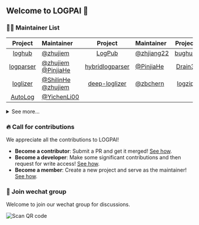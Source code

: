 
## Welcome to LOGPAI 👋

### 👩‍💻 Maintainer List

| Project | Maintainer | Project | Maintainer | Project | Maintainer | 
|:------:|:--------| :------:|:--------| :------:|:--------|
| [loghub](https://github.com/logpai/loghub)  | [@zhujiem](https://github.com/zhujiem)  | [LogPub](https://github.com/logpai/LogPub)  | [@zhjiang22](https://github.com/zhjiang22) | [bughub](https://github.com/logpai/bughub) | [@zhujiem](https://github.com/zhujiem)   | 
| [logparser](https://github.com/logpai/logparser) | [@zhujiem](https://github.com/zhujiem) [@PinjiaHe](https://github.com/PinjiaHe) | [hybridlogparser](https://github.com/logpai/hybridlogparser)  | [@PinjiaHe](https://github.com/PinjiaHe) |  [Drain3](https://github.com/logpai/Drain3)  | [@davidohana](https://github.com/davidohana) |
| [loglizer](https://github.com/logpai/loglizer)  | [@ShilinHe](https://github.com/ShilinHe) [@zhujiem](https://github.com/zhujiem) | [deep-loglizer](https://github.com/logpai/deep-loglizer) | [@zbchern](https://github.com/zbchern)  |  [logzip](https://github.com/logpai/logzip)  |  [@JinYang88](https://github.com/JinYang88) |
| [AutoLog](https://github.com/logpai/AutoLog)  | [@YichenLi00](https://github.com/YichenLi00) |  |  |  |   | 

<details>
 <summary>See more...</summary>
<table class="tg">
<thead>
  <tr>
    <th class="tg-0pky">Project</th>
    <th class="tg-0pky">Maintainer</th>
    <th class="tg-0pky">Project</th>
    <th class="tg-0pky">Maintainer</th>
    <th class="tg-0pky">Project</th>
    <th class="tg-0pky">Maintainer</th>
  </tr>
</thead>
<tbody>
  <tr>
    <td class="tg-0pky"><a href="https://github.com/logpai/Log3C">Log3C</a></td>
    <td class="tg-0pky"><a href="https://github.com/ShilinHe">@ShilinHe</a></td>
    <td class="tg-0pky"><a href="https://github.com/logpai/LoggingDescriptions">LoggingDescriptions</a></td>
    <td class="tg-0pky"><a href="https://github.com/PinjiaHe">@PinjiaHe</a></td>
    <td class="tg-0pky"><a href="https://github.com/logpai/LogAdvisor">LogAdvisor</a></td>
    <td class="tg-0pky"><a href="https://github.com/zhujiem">@zhujiem</a></td>
  </tr>
</tbody>
</table>
</details>

### 🔥 Call for contributions

We appreciate all the contributions to LOGPAI!
+ **Become a contributor**: Submit a PR and get it merged! [See how](https://github.com/orgs/logpai/discussions/1).
+ **Become a developer**: Make some significant contributions and then request for write access! [See how](https://github.com/orgs/logpai/discussions/2).
+ **Become a member**: Create a new project and serve as the maintainer! [See how](https://github.com/orgs/logpai/discussions/3).

### 🌈 Join wechat group
Welcome to join our wechat group for discussions.

![Scan QR code](https://cdn.jsdelivr.net/gh/logpai/logpai.github.io@master/img/wechat.png)

